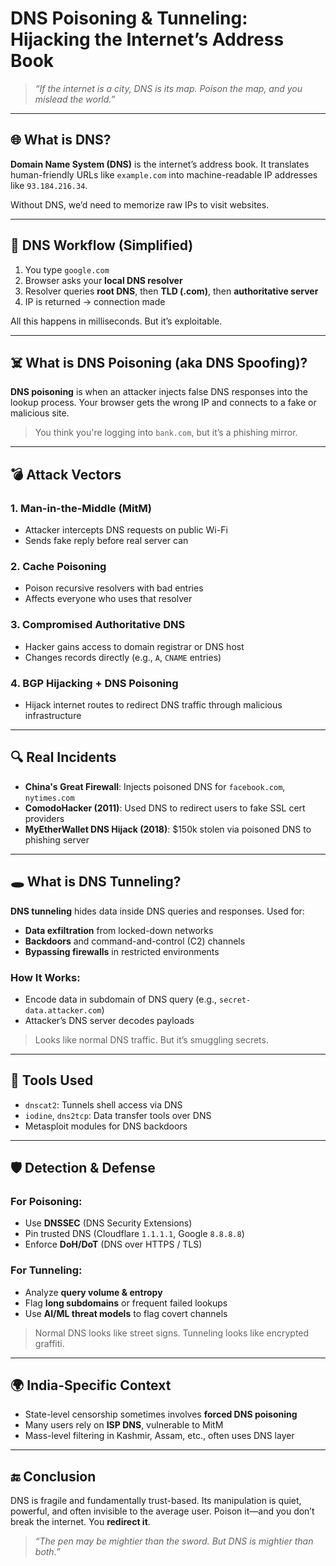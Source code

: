 # DNS Poisoning & Tunneling: Hijacking the Internet’s Address Book

> *“If the internet is a city, DNS is its map. Poison the map, and you mislead the world.”*

---

## 🌐 What is DNS?

**Domain Name System (DNS)** is the internet’s address book. It translates human-friendly URLs like `example.com` into machine-readable IP addresses like `93.184.216.34`.

Without DNS, we’d need to memorize raw IPs to visit websites.

---

## 🧠 DNS Workflow (Simplified)

1. You type `google.com`
2. Browser asks your **local DNS resolver**
3. Resolver queries **root DNS**, then **TLD (.com)**, then **authoritative server**
4. IP is returned → connection made

All this happens in milliseconds. But it’s exploitable.

---

## ☠️ What is DNS Poisoning (aka DNS Spoofing)?

**DNS poisoning** is when an attacker injects false DNS responses into the lookup process. Your browser gets the wrong IP and connects to a fake or malicious site.

> You think you're logging into `bank.com`, but it’s a phishing mirror.

---

## 💣 Attack Vectors

### 1. **Man-in-the-Middle (MitM)**

* Attacker intercepts DNS requests on public Wi-Fi
* Sends fake reply before real server can

### 2. **Cache Poisoning**

* Poison recursive resolvers with bad entries
* Affects everyone who uses that resolver

### 3. **Compromised Authoritative DNS**

* Hacker gains access to domain registrar or DNS host
* Changes records directly (e.g., `A`, `CNAME` entries)

### 4. **BGP Hijacking + DNS Poisoning**

* Hijack internet routes to redirect DNS traffic through malicious infrastructure

---

## 🔍 Real Incidents

* **China's Great Firewall**: Injects poisoned DNS for `facebook.com`, `nytimes.com`
* **ComodoHacker (2011)**: Used DNS to redirect users to fake SSL cert providers
* **MyEtherWallet DNS Hijack (2018)**: \$150k stolen via poisoned DNS to phishing server

---

## 🕳️ What is DNS Tunneling?

**DNS tunneling** hides data inside DNS queries and responses. Used for:

* **Data exfiltration** from locked-down networks
* **Backdoors** and command-and-control (C2) channels
* **Bypassing firewalls** in restricted environments

### How It Works:

* Encode data in subdomain of DNS query (e.g., `secret-data.attacker.com`)
* Attacker’s DNS server decodes payloads

> Looks like normal DNS traffic. But it’s smuggling secrets.

---

## 🧪 Tools Used

* `dnscat2`: Tunnels shell access via DNS
* `iodine`, `dns2tcp`: Data transfer tools over DNS
* Metasploit modules for DNS backdoors

---

## 🛡️ Detection & Defense

### For Poisoning:

* Use **DNSSEC** (DNS Security Extensions)
* Pin trusted DNS (Cloudflare `1.1.1.1`, Google `8.8.8.8`)
* Enforce **DoH/DoT** (DNS over HTTPS / TLS)

### For Tunneling:

* Analyze **query volume & entropy**
* Flag **long subdomains** or frequent failed lookups
* Use **AI/ML threat models** to flag covert channels

> Normal DNS looks like street signs. Tunneling looks like encrypted graffiti.

---

## 🌍 India-Specific Context

* State-level censorship sometimes involves **forced DNS poisoning**
* Many users rely on **ISP DNS**, vulnerable to MitM
* Mass-level filtering in Kashmir, Assam, etc., often uses DNS layer

---

## 🔚 Conclusion

DNS is fragile and fundamentally trust-based. Its manipulation is quiet, powerful, and often invisible to the average user. Poison it—and you don’t break the internet. You **redirect it**.

> *“The pen may be mightier than the sword. But DNS is mightier than both.”*
